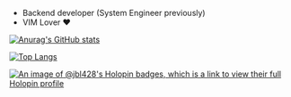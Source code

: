 - Backend developer (System Engineer previously)
- VIM Lover ❤️

[![Anurag's GitHub stats](https://github-readme-stats.vercel.app/api?username=jbl428&show_icons=true&theme=dracula)](https://github.com/anuraghazra/github-readme-stats)

[![Top Langs](https://github-readme-stats.vercel.app/api/top-langs/?username=jbl428&theme=dracula)](https://github.com/anuraghazra/github-readme-stats)

[![An image of @jbl428's Holopin badges, which is a link to view their full Holopin profile](https://holopin.me/jbl428)](https://holopin.io/@jbl428)
